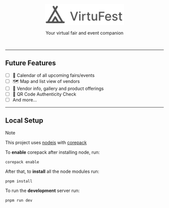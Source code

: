 <br />
<br />

<p align="center">
    <picture>
        <source media="(prefers-color-scheme: dark)" srcset="./.github/logo-dark.svg">
        <source media="(prefers-color-scheme: light)" srcset="./.github/logo-light.svg">
        <img alt="virtufest" src="./.github/logo-light.svg" width="50%"">
    </picture>
</p>

<p align="center">
  Your virtual fair and event companion
</p>

<br/>

---

<!-- >[!NOTE]
> ## Current State: Clickable Design
> This project is currently a proof of concept made during the [Hacknime.to](https://www.hacknime.to/smart-sportoviska-petrzalka/) competition that happend during 15.11 - 16.11.2024 and won the ***1. place***
>
> This project will likely stay in this form for the foreseeable future, as it was made only for the competition -->

## Future Features

- [ ] 📅 Calendar of all upcoming fairs/events
- [ ] 🗺️ Map and list view of vendors
- [ ] 🛒 Vendor info, gallery and product offerings
- [ ] 🚪 QR Code Authenticity Check
- [ ] And more...

---

## Local Setup

> [!NOTE]
> This project uses [nodejs](https://nodejs.org) with [corepack](https://github.com/nodejs/corepack)

To **enable** corepack after installing node, run:
```
corepack enable
```

After that, to **install** all the node modules run:
```
pnpm install
```

To run the **development** server run:
```
pnpm run dev
```
